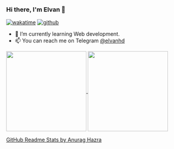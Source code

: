 ### Hi there, I'm Elvan 👋

[![wakatime](https://wakatime.com/badge/user/b35b4f9b-8725-46ce-9a93-11a93440cd06.svg)](https://wakatime.com/@elvan)
[![github](https://img.shields.io/github/followers/elvan?logo=github&style=plastic)](https://github.com/elvan?tab=followers)

<!--
**elvan/elvan** is a ✨ _special_ ✨ repository because its `README.md` (this file) appears on your GitHub profile.

Here are some ideas to get you started:

- 🔭 I’m currently working on ...
- 🌱 I’m currently learning ...
- 👯 I’m looking to collaborate on ...
- 🤔 I’m looking for help with ...
- 💬 Ask me about ...
- 📫 How to reach me: ...
- 😄 Pronouns: ...
- ⚡ Fun fact: ...
-->

- 🌱 I’m currently learning Web development.
- 📫 You can reach me on Telegram [@elvanhd](https://t.me/elvanhd)

<a href="https://github.com/elvan?tab=repositories">
  <img align="center" height="215" src="https://github-readme-stats.vercel.app/api?username=elvan&hide_rank=true&show_icons=true&include_all_commits=true&count_private=true&disable_animations=true&cache_seconds=1800&theme=tokyonight" />
</a>
<a href="https://github.com/elvan?tab=repositories">
  <img align="center" height="215" src="https://github-readme-stats.vercel.app/api/top-langs/?username=elvan&layout=compact&langs_count=10&cache_seconds=1800&theme=tokyonight" />
</a>

[GitHub Readme Stats by Anurag Hazra](https://github.com/anuraghazra/github-readme-stats)
